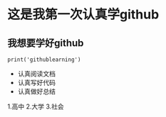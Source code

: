 # 这是我第一次认真学github
## 我想要学好github

```
print('githublearning')
```
- 认真阅读文档
- 认真写好代码
- 认真做好总结

1.高中
2.大学
3.社会
